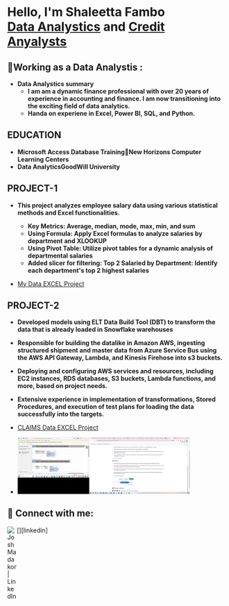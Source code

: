 <h1>Hello, I'm Shaleetta Fambo <br/><a href="https://github.com/fambosda"> Data Analystics</a> and <a href="https://www.linkedin.com/in/shaleettafambo/"> Credit Anyalysts </a>


<h2>🏢Working as a Data Analystis :</h2>

- <b>Data Analystics summary</b>
  - <b>I am am a dynamic finance professional with over 20 years of experience in accounting and finance. I am now transitioning into the exciting field of data analytics.</b>
  - <b>Handa on experiene in Excel, Power BI, SQL, and Python.</b>
  
<h2>EDUCATION</h2>


- <b>Microsoft Access Database TrainingNew Horizons Computer Learning Centers</b>
- <b>Data AnalyticsGoodWill University</b>

<h2>PROJECT-1</h2>

- <b>This project analyzes employee salary data using various statistical methods and Excel functionalities.</b>
  - <b>Key Metrics: Average, median, mode, max, min, and sum</b>
  - <b>Using Formula: Apply Excel formulas to analyze salaries by department and XLOOKUP</b>
  - <b>Using Pivot Table: Utilize pivot tables for a dynamic analysis of departmental salaries</b>
  - <b>Added slicer for filtering: Top 2 Salaried by Department: Identify each department's top 2 highest salaries</b>
  
- [My Data EXCEL Project](https://github.com/Fambosda/Project-1.git)

<h2>PROJECT-2</h2>

- <b>Developed models using ELT Data Build Tool (DBT) to transform the data that is already loaded in Snowflake warehouses</b>
- <b>Responsible for building the datalike in Amazon AWS, ingesting structured shipment and master data from Azure Service Bus using the AWS API Gateway, Lambda, and Kinesis Firehose into s3 buckets.</b>

- <b>Deploying and configuring AWS services and resources, including EC2 instances, RDS databases, S3 buckets, Lambda functions, and more, based on project needs.</b>

- <b>Extensive experience in implementation of transformations, Stored Procedures, and execution of test plans for loading the data successfully into the targets.</b>
    
- [CLAIMS Data EXCEL Project](https://github.com/sukumar8455/project_2)

- <kbd><img width="397" alt="image" src="https://github.com/sukumar8455/project_2/blob/main/Excel_png.png"></kbd>


<h2>📱 Connect with me:</h2>



[<img align="left" alt="JoshMadakor | LinkedIn" width="22px" src="https://cdn.jsdelivr.net/npm/simple-icons@v3/icons/linkedin.svg" />][linkedin]


<!---
Fambosda/Fambosda is a ✨ special ✨ repository because its `README.md` (this file) appears on your GitHub profile.
You can click the Preview link to take a look at your changes.
--->
